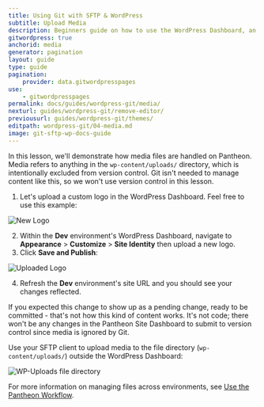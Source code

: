 ```yaml
---
title: Using Git with SFTP & WordPress
subtitle: Upload Media
description: Beginners guide on how to use the WordPress Dashboard, an SFTP client, and your text editor of choice to work quickly, safely and easily on Pantheon's Git-based platform.
gitwordpress: true
anchorid: media
generator: pagination
layout: guide
type: guide
pagination:
    provider: data.gitwordpresspages
use:
    - gitwordpresspages
permalink: docs/guides/wordpress-git/media/
nexturl: guides/wordpress-git/remove-editor/
previousurl: guides/wordpress-git/themes/
editpath: wordpress-git/04-media.md
image: git-sftp-wp-docs-guide
---
```

In this lesson, we'll demonstrate how media files are handled on Pantheon. Media refers to anything in the `wp-content/uploads/` directory, which is intentionally excluded from version control. Git isn't needed to manage content like this, so we won't use version control in this lesson.

1. Let's upload a custom logo in the WordPress Dashboard. Feel free to use this example:

  <Image alt="New Logo" src="guides/git-wordpress/logo-wp-git-demo.png" />

2. Within the **<span class="glyphicons glyphicons-wrench" aria-hidden="true"></span> Dev** environment's WordPress Dashboard, navigate to **Appearance** > **Customize** > **Site Identity** then upload a new logo.
3. Click **Save and Publish**:

  <Image alt="Uploaded Logo" src="guides/git-wordpress/logo-upload.png" />

4. Refresh the **<span class="glyphicons glyphicons-wrench" aria-hidden="true"></span> Dev** environment's site URL and you should see your changes reflected.

  If you expected this change to show up as a pending change, ready to be committed - that's not how this kind of content works. It's not code; there won't be any changes in the Pantheon Site Dashboard to submit to version control since media is ignored by Git.

  Use your SFTP client to upload media to the file directory (`wp-content/uploads/`) outside the WordPress Dashboard:

  <Image alt="WP-Uploads file directory" src="guides/git-wordpress/uploads.png" />

  For more information on managing files across environments, see [Use the Pantheon Workflow](/pantheon-workflow/).
